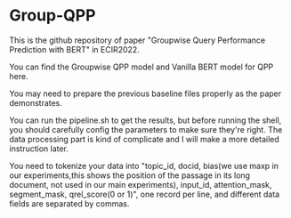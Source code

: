# Group-QPP
This is the github repository of paper "Groupwise Query Performance Prediction with BERT" in ECIR2022.

You can find the Groupwise QPP model and Vanilla BERT model for QPP here.

You may need to prepare the previous baseline files properly as the paper demonstrates.

You can run the pipeline.sh to get the results, but before running the shell, you should carefully config the parameters to make sure they're right.
 The data processing part is kind of complicate and I will make a more detailed instruction later.

You need to tokenize your data into "topic_id, docid, bias(we use maxp in our experiments,this shows the position of the passage in its long document, not used in our main experiments), input_id, attention_mask, segment_mask, qrel_score(0 or 1)", one record per line, and different data fields are separated by commas.
